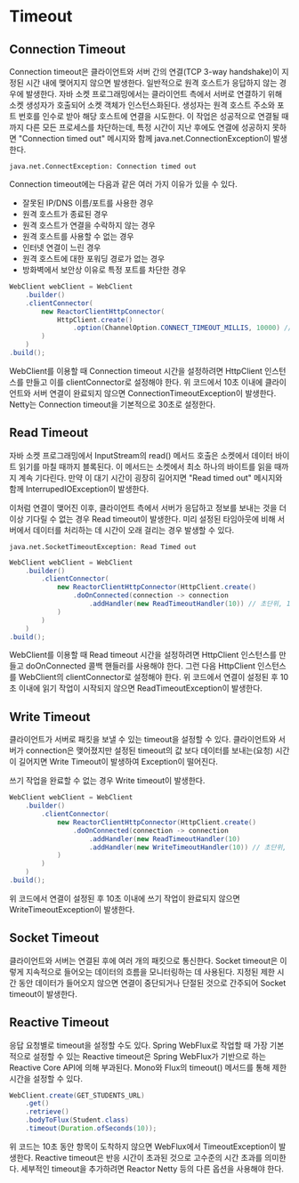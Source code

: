 # Timeout

## Connection Timeout

Connection timeout은 클라이언트와 서버 간의 연결(TCP 3-way handshake)이 지정된 시간 내에 맺어지지 않으면 발생한다. 일반적으로 원격 호스트가 응답하지 않는 경우에 발생한다. 자바 소켓 프로그래밍에서는 클라이언트 측에서 서버로 연결하기 위해 소켓 생성자가 호출되어 소켓 객체가 인스턴스화된다. 생성자는 원격 호스트 주소와 포트 번호를 인수로 받아 해당 호스트에 연결을 시도한다. 이 작업은 성공적으로 연결될 때까지 다른 모든 프로세스를 차단하는데, 특정 시간이 지난 후에도 연결에 성공하지 못하면 "Connection timed out" 메시지와 함께 java.net.ConnectionException이 발생한다.  

```text
java.net.ConnectException: Connection timed out
```

Connection timeout에는 다음과 같은 여러 가지 이유가 있을 수 있다.
- 잘못된 IP/DNS 이름/포트를 사용한 경우
- 원격 호스트가 종료된 경우
- 원격 호스트가 연결을 수락하지 않는 경우
- 원격 호스트를 사용할 수 없는 경우
- 인터넷 연결이 느린 경우
- 원격 호스트에 대한 포워딩 경로가 없는 경우
- 방화벽에서 보안상 이유로 특정 포트를 차단한 경우 

```java
WebClient webClient = WebClient
	.builder()
	.clientConnector(
		new ReactorClientHttpConnector(
			HttpClient.create()
				.option(ChannelOption.CONNECT_TIMEOUT_MILLIS, 10000) // 밀리초 단위, 10초
		)
	)
.build();
```

WebClient를 이용할 때 Connection timeout 시간을 설정하려면 HttpClient 인스턴스를 만들고 이를 clientConnector로 설정해야 한다. 위 코드에서 10초 이내에 클라이언트와 서버 연결이 완료되지 않으면 ConnectionTimeoutException이 발생한다. Netty는 Connection timeout을 기본적으로 30초로 설정한다. 

## Read Timeout

자바 소켓 프로그래밍에서 InputStream의 read() 메서드 호출은 소켓에서 데이터 바이트 읽기를 마칠 때까지 블록된다. 이 메서드는 소켓에서 최소 하나의 바이트를 읽을 때까지 계속 기다린다. 만약 이 대기 시간이 굉장히 길어지면 "Read timed out" 메시지와 함께 InterrupedIOException이 발생한다.  

이처럼 연결이 맺어진 이후, 클라이언트 측에서 서버가 응답하고 정보를 보내는 것을 더 이상 기다릴 수 없는 경우 Read timeout이 발생한다. 미리 설정된 타임아웃에 비해 서버에서 데이터를 처리하는 데 시간이 오래 걸리는 경우 발생할 수 있다.

```text
java.net.SocketTimeoutException: Read Timed out
```

```java
WebClient webClient = WebClient
	.builder()
		.clientConnector(
			new ReactorClientHttpConnector(HttpClient.create()
				.doOnConnected(connection -> connection
					.addHandler(new ReadTimeoutHandler(10)) // 초단위, 10초
			)
		)
	)
.build();
```
WebClient를 이용할 때 Read timeout 시간을 설정하려면 HttpClient 인스턴스를 만들고 doOnConnected 콜백 핸들러를 사용해야 한다. 그런 다음 HttpClient 인스턴스를 WebClient의 clientConnector로 설정해야 한다. 위 코드에서 연결이 설정된 후 10초 이내에 읽기 작업이 시작되지 않으면 ReadTimeoutException이 발생한다.

## Write Timeout
클라이언트가 서버로 패킷을 보낼 수 있는 timeout을 설정할 수 있다. 클라이언트와 서버가 connection은 맺어졌지만 설정된 timeout의 값 보다 데이터를 보내는(요청) 시간이 길어지면 Write Timeout이 발생하여 Exception이 떨어진다.

쓰기 작업을 완료할 수 없는 경우 Write timeout이 발생한다. 

```java
WebClient webClient = WebClient
	.builder()
		.clientConnector(
			new ReactorClientHttpConnector(HttpClient.create()
				.doOnConnected(connection -> connection
					.addHandler(new ReadTimeoutHandler(10)
					.addHandler(new WriteTimeoutHandler(10)) // 초단위, 10
			)
		)
	)
.build();
```
위 코드에서 연결이 설정된 후 10초 이내에 쓰기 작업이 완료되지 않으면 WriteTimeoutException이 발생한다. 

## Socket Timeout
클라이언트와 서버는 연결된 후에 여러 개의 패킷으로 통신한다. Socket timeout은 이렇게 지속적으로 들어오는 데이터의 흐름을 모니터링하는 데 사용된다. 지정된 제한 시간 동안 데이터가 들어오지 않으면 연결이 중단되거나 단절된 것으로 간주되어 Socket timeout이 발생한다.

## Reactive Timeout
응답 요청별로 timeout을 설정할 수도 있다. Spring WebFlux로 작업할 때 가장 기본적으로 설정할 수 있는 Reactive timeout은 Spring WebFlux가 기반으로 하는 Reactive Core API에 의해 부과된다. Mono와 Flux의 timeout() 메서드를 통해 제한 시간을 설정할 수 있다.

```java
WebClient.create(GET_STUDENTS_URL)
	.get()
	.retrieve()
	.bodyToFlux(Student.class)
	.timeout(Duration.ofSeconds(10));
```

위 코드는 10초 동안 항목이 도착하지 않으면 WebFlux에서 TimeoutException이 발생한다. Reactive timeout은 반응 시간이 초과된 것으로 고수준의 시간 초과를 의미한다. 세부적인 timeout을 추가하려면 Reactor Netty 등의 다른 옵션을 사용해야 한다. 
